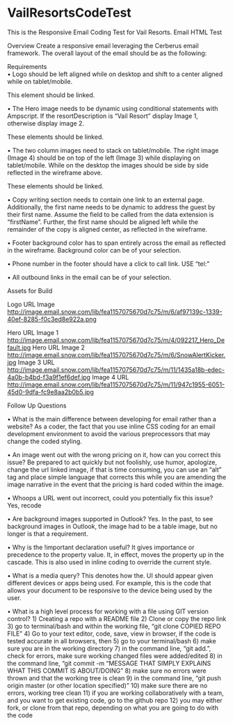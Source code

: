# VailResortsCodeTest
This is the Responsive Email Coding Test for Vail Resorts.
Email HTML Test

Overview
Create a responsive email leveraging the Cerberus email framework.  The overall layout of the email should be as the following:

 
 

Requirements<br>
•	Logo should be left aligned while on desktop and shift to a center aligned while on tablet/mobile. 

This element should be linked.

•	The Hero image needs to be dynamic using conditional statements with Ampscript. If the resortDescription is “Vail Resort” display Image 1, otherwise display image 2. 

These elements should be linked.

•	The two column images need to stack on tablet/mobile. The right image (Image 4) should be on top of the left (Image 3) while displaying on tablet/mobile. While on the desktop the images should be side by side reflected in the wireframe above. 

These elements should be linked.

•	Copy writing section needs to contain one link to an external page. Additionally, the first name needs to be dynamic to address the guest by their first name. Assume the field to be called from the data extension is “firstName”. Further, the first name should be aligned left while the remainder of the copy is aligned center, as reflected in the wireframe.

•	Footer background color has to span entirely across the email as reflected in the wireframe. Background color can be of your selection.

•	Phone number in the footer should have a click to call link.  USE “tel:”

•	All outbound links in the email can be of your selection.

Assets for Build

Logo URL Image<br>
http://image.email.snow.com/lib/fea1157075670d7c75/m/6/af97139c-1339-40ef-8285-f0c3ed8e922a.png

Hero URL Image 1<br>
http://image.email.snow.com/lib/fea1157075670d7c75/m/4/092217_Hero_Default.jpg
Hero URL Image 2
http://image.email.snow.com/lib/fea1157075670d7c75/m/6/SnowAlertKicker.jpg
Image 3 URL
http://image.email.snow.com/lib/fea1157075670d7c75/m/11/1435a18b-edec-4a0b-b4bd-f3a9f1ef6def.jpg
Image 4 URL
http://image.email.snow.com/lib/fea1157075670d7c75/m/11/947c1955-6051-45d0-9dfa-fc9e8aa2b0b5.jpg

Follow Up Questions

•	What is the main difference between developing for email rather than a website?  As a coder, the fact that you use inline CSS coding for an email development environment to avoid the various preprocessors that may change the coded styling.

•	An image went out with the wrong pricing on it, how can you correct this issue? Be prepared to act quickly but not foolishly, use humor, apologize, change the url linked image, if that is time consuming, you can use an “alt” tag and place simple language that corrects this while you are amending the image narrative in the event that the pricing is hard coded within the image.
	
•	Whoops a URL went out incorrect, could you potentially fix this issue?  Yes, recode 

•	Are background images supported in Outlook? Yes.  In the past, to see background images in Outlook, the image had to be a table image, but no longer is that a requirement.

•	Why is the !important declaration useful?  It gives importance or precedence to the property value.  It, in effect, moves the property up in the cascade.  This is also used in inline coding to override the current style.

•	What is a media query?  This denotes how the. UI should appear given different devices or apps being used.  For example, this is the code that allows your document to be responsive to the device being used by the user.  
	
•	What is a high level process for working with a file using GIT version control?  1) Creating a repo with a README file 2) Clone or copy the repo link 3) go to terminal/bash and within the working file, “git clone COPIED REPO FILE”  4) Go to your text editor, code, save, view in browser, if the code is tested accurate in all browsers, then 5) go to your terminal/bash 6) make sure you are in the working directory 7) in the command line, “git add.”, check for errors, make sure working changed files were added/edited 8) in the command line, “git commit -m “MESSAGE THAT SIMPLY EXPLAINS WHAT THIS COMMIT IS ABOUT/DOING” 8) make sure no errors were thrown and that the working tree is clean 9) in the command line, “git push origin master (or other location specified)” 10) make sure there are no errors, working tree clean 11) if you are working collaboratively with a team, and you want to get existing code, go to the github repo 12) you may either fork, or clone from that repo, depending on what you are going to do with the code

